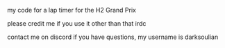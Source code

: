 my code for a lap timer for the H2 Grand Prix

please credit me if you use it other than that irdc

contact me on discord if you have questions, my username is darksoulian
